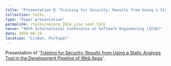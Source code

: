 ```yaml
---
title: "Presentation @ 'Training for Security: Results from Using a Static Analysis Tool in the Development Pipeline of Web Apps'"
collection: talks
type: "Paper presentation"
permalink: /talks/nocera_2024_icse_seet_talk
venue: "46th International Conference on Software Engineering (ICSE)"
date: 2024-04-19
location: "Lisbon, Portugal"
---
```


Presentation of '[Training for Security: Results from Using a Static Analysis Tool in the Development Pipeline of Web Apps](../publication/nocera_2024_icse_seet)'.
